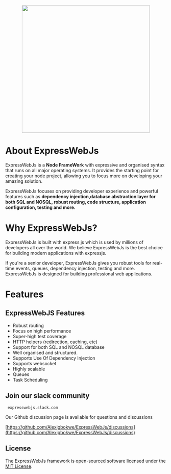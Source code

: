 <p align="center"><a href="https://expresswebjs.com" target="_blank"><img src="https://expresswebjs.com/logo.png" width="400"></a></p>


# About ExpressWebJs

ExpressWebJs is a **Node FrameWork** with expressive and organised syntax that runs on all
major operating systems. It provides the starting point for creating your node project, allowing
you to focus more on developing your amazing solution.

ExpressWebJs focuses on providing developer experience and powerful features such as
**dependency injection,database abstraction layer for both SQL and NOSQL, robust routing, code structure, application configuration, testing and more.**

# Why ExpressWebJs?

ExpressWebJs is built with express js which is used by millions of developers all over the
world. We believe ExpressWebJs is the best choice for building modern applications with
expressjs.

If you're a senior developer, ExpressWebJs gives you robust tools for real-time events, queues, dependency injection, testing and more. ExpressWebJs is designed for building professional web applications.

# Features

## ExpressWebJS Features
* Robust routing
* Focus on high performance
* Super-high test coverage
* HTTP helpers (redirection, caching, etc)
* Support for both SQL and NOSQL database
* Well organised and structured.
* Supports Use Of Dependency Injection
* Supports websocket
* Highly scalable
* Queues
* Task Scheduling

## Join our slack community

<code> expresswebjs.slack.com </code>

Our Github discussion page is available for questions and discussions

[https://github.com/Alexigbokwe/ExpressWebJs/discussions](https://github.com/Alexigbokwe/ExpressWebJs/discussions)

## License
The ExpressWebJs framework is open-sourced software licensed under the [MIT License](https://opensource.org/licenses/MIT).

